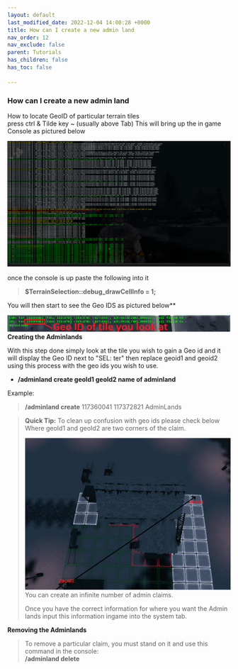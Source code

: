 ```yaml
---
layout: default
last_modified_date: 2022-12-04 14:00:28 +0000
title: How can I create a new admin land
nav_order: 12
nav_exclude: false
parent: Tutorials
has_children: false
has_toc: false

---
```

### How can I create a new admin land

How to locate GeoID of particular terrain tiles  
press ctrl & Tilde key \~ (usually above Tab) This will bring up the in game Console as pictured below

![](/uploads/ingameconsole.png)

once the console is up paste the following into it

> **$TerrainSelection::debug_drawCellInfo = 1;**

You will then start to see the Geo IDS as pictured below**

![](/uploads/geoidinfo.png)  
**Creating the Adminlands**

With this step done simply look at the tile you wish to gain a Geo id and it will display the Geo ID next to "SEL: ter" then replace geoid1 and geoid2 using this process with the geo ids you wish to use.

* **/adminland create geoId1 geoId2 name of adminland**

Example:

> **/adminland create** 117360041 117372821 AdminLands

> **Quick Tip:** To clean up confusion with geo ids please check below  
> Where geoId1 and geoId2 are two corners of the claim.
>
> ![](/uploads/geoidpreference.png)  
> You can create an infinite number of admin claims.
>
> Once you have the correct information for where you want the Admin lands input this information ingame into the system tab.

**Removing the Adminlands**

> To remove a particular claim, you must stand on it and use this command in the console:  
> **/adminland delete**